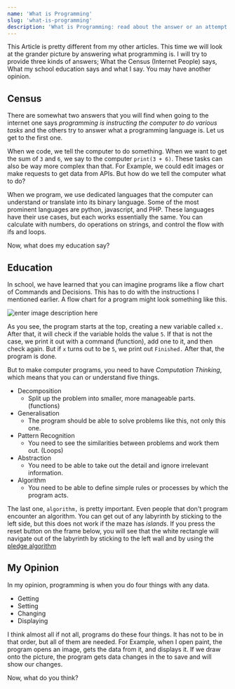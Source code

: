 ```yaml
---
name: 'What is Programming'
slug: 'what-is-programming'
description: 'What is Programming: read about the answer or an attempt at it ...'
---
```


This Article is pretty different from my other articles. This time we will look at the grander picture by answering what programming is. I will try to provide three kinds of answers;  What the Census (Internet People) says, What my school education says and what I say. You may have another opinion.

## Census

There are somewhat two answers that you will find when going to the internet one says *programming is instructing the computer to do various tasks* and the others try to answer what a programming language is. Let us get to the first one.

When we code, we tell the computer to do something. When we want to get the sum of `3` and `6`, we say to the computer `print(3 + 6)`. These tasks can also be way more complex than that. For Example, we could edit images or make requests to get data from APIs. But how do we tell the computer what to do?

When we program, we use dedicated languages that the computer can understand or translate into 
its binary language. Some of the most prominent languages are python, javascript, and PHP. These languages have their use cases, but each works essentially the same. You can calculate with numbers, do operations on strings, and control the flow with ifs and loops.

Now, what does my education say?

## Education

In school, we have learned that you can imagine programs like a flow chart of Commands and Decisions. This has to do with the instructions I mentioned earlier. A flow chart for a program might look something like this.

![enter image description here](https://maximmaeder.com/wp-content/uploads/2022/06/flow_Zeichenflache-1-2.png)

As you see, the program starts at the top, creating a new variable called `x.` After that, it will check if the variable holds the value `5`. If that is not the case, we print it out with a command (function), add one to it, and then check again. But if `x` turns out to be `5`, we print out `Finished.` After that, the program is done.

But to make computer programs, you need to have *Computation Thinking*, which means that you can or understand five things.

- Decomposition
	- Split up the problem into smaller, more manageable parts. (functions)
- Generalisation
	- The program should be able to solve problems like this, not only this one.
- Pattern Recognition
	- You need to see the similarities between problems and work them out. (Loops)
- Abstraction
	- You need to be able to take out the detail and ignore irrelevant information.
- Algorithm
	- You need to be able to define simple rules or processes by which the program acts.

The last one, `algorithm,` is pretty important. Even people that don't program encounter an algorithm. You can get out of any labyrinth by sticking to the left side, but this does not work if the maze has *islands*. If you press the reset button on the frame below, you will see that the white rectangle will navigate out of the labyrinth by sticking to the left wall and by using the [pledge algorithm](https://en.wikipedia.org/wiki/Maze-solving_algorithm)

## My Opinion

In my opinion, programming is when you do four things with any data.
- Getting
- Setting
- Changing
- Displaying

I think almost all if not all, programs do these four things. It has not to be in that order, but all of them are needed. For Example, when I open paint, the program opens an image, gets the data from it, and displays it. If we draw onto the picture, the program gets data changes in the to save and will show our changes.

Now, what do you think?